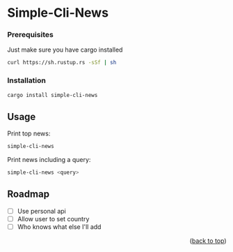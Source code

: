 <!-- Improved compatibility of back to top link: See: https://github.com/othneildrew/Best-README-Template/pull/73 -->
<a id="readme-top"></a>

<h1>Simple-Cli-News</h1>

### Prerequisites
Just make sure you have cargo installed
```sh
curl https://sh.rustup.rs -sSf | sh
```

### Installation

```sh
cargo install simple-cli-news
```




<!-- USAGE EXAMPLES -->
## Usage

Print top news:
```sh 
simple-cli-news
```
Print news including a query:
```sh
simple-cli-news <query>
```



<!-- ROADMAP -->
## Roadmap

- [ ] Use personal api
- [ ] Allow user to set country
- [ ] Who knows what else I'll add

<p align="right">(<a href="#readme-top">back to top</a>)</p>
